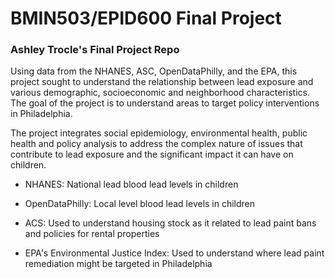 # BMIN503/EPID600 Final Project

### **Ashley Trocle's Final Project Repo**

Using data from the NHANES, ASC, OpenDataPhilly, and the EPA, this project sought to understand the relationship between lead exposure and various demographic, socioeconomic and neighborhood characteristics. The goal of the project is to understand areas to target policy interventions in Philadelphia.

The project integrates social epidemiology, environmental health, public health and policy analysis to address the complex nature of issues that contribute to lead exposure and the significant impact it can have on children.

-   NHANES: National lead blood lead levels in children

-   OpenDataPhilly: Local level blood lead levels in children

-   ACS: Used to understand housing stock as it related to lead paint bans and policies for rental properties

-   EPA's Environmental Justice Index: Used to understand where lead paint remediation might be targeted in Philadelphia
